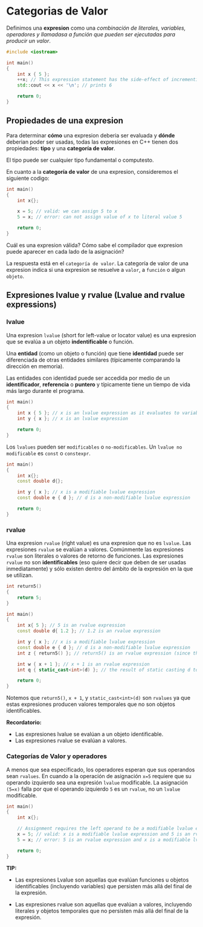# Categorias de Valor 

Definimos una **expresion** como una *combinación de literales, variables, operadores y llamadasa a función que pueden ser ejecutadas para producir un valor*.

```cpp
#include <iostream>

int main()
{
    int x { 5 };
    ++x; // This expression statement has the side-effect of incrementing x
    std::cout << x << '\n'; // prints 6

    return 0;
}
```

## Propiedades de una expresion 

Para determinar **cómo** una expresion deberia ser evaluada y **dónde** deberian poder ser usadas, todas las expresiones en C++ tienen dos propiedades: **tipo** y una **categoría de valor**. 

El tipo puede ser cualquier tipo fundamental o computesto. 

En cuanto a la **categoría de valor** de una expresion, consideremos el siguiente codigo: 

```cpp
int main()
{
    int x{};

    x = 5; // valid: we can assign 5 to x
    5 = x; // error: can not assign value of x to literal value 5

    return 0;
}
```
Cuál es una expresion válida?  Cómo sabe el compilador que expresion puede aparecer en cada lado de la asignación? 

La respuesta está en el `categoría de valor`. La categoría de valor de una expresion indica si una expresion se resuelve a `valor`, a `función` o algun `objeto`.

## Expresiones lvalue y rvalue (Lvalue and rvalue expressions)


### lvalue
Una expresion `lvalue` (short for left-value or locator value) es una expresion que se evalúa a un objeto **indentificable** o función. 

Una **entidad** (como un objeto o función) que tiene **identidad** puede ser diferenciada de otras entidades similares (típicamente comparando la dirección en memoria).

Las entidades con identidad puede ser accedida por medio de un **identificador**, **referencia** o **puntero** y típicamente tiene un tiempo de vida más largo durante el programa.

```cpp
int main()
{
    int x { 5 }; // x is an lvalue expression as it evaluates to variable x
    int y { x }; // x is an lvalue expression

    return 0;
}
```

Los `lvalues` pueden ser `modificables` o `no-modificables`. Un `lvalue no modificable` es `const` o `constexpr`.

```cpp
int main()
{
    int x{};
    const double d{};

    int y { x }; // x is a modifiable lvalue expression
    const double e { d }; // d is a non-modifiable lvalue expression

    return 0;
}
```

### rvalue 

Una expresion `rvalue` (right value) es una expresion que no es `lvalue`. Las expresiones `rvalue` se evalúan a valores. Comúnmente las expresiones `rvalue` son literales o valores de retorno de funciones. Las expresiones `rvalue` no son **identificables** (eso quiere decir que deben de ser usadas inmediatamente) y sólo existen dentro del ámbito de la expresión en la que se utilizan.

```cpp
int return5()
{
    return 5;
}

int main()
{
    int x{ 5 }; // 5 is an rvalue expression
    const double d{ 1.2 }; // 1.2 is an rvalue expression

    int y { x }; // x is a modifiable lvalue expression
    const double e { d }; // d is a non-modifiable lvalue expression
    int z { return5() }; // return5() is an rvalue expression (since the result is returned by value)

    int w { x + 1 }; // x + 1 is an rvalue expression
    int q { static_cast<int>(d) }; // the result of static casting d to an int is an rvalue expression

    return 0;
}
```
Notemos que `return5()`, `x + 1`, y `static_cast<int>(d)` son `rvalues` ya que estas expresiones producen valores temporales que no son objetos identificables.

**Recordatorio:**
- Las expresiones lvalue se evalúan a un objeto  identificable.
- Las expresiones rvalue se evalúan a valores.

### Categorías de Valor y operadores 

A menos que sea especificado, los operadores esperan que sus operandos sean `rvalues`. En cuando a la operación de asignación `x=5` requiere que su operando izquierdo sea una expresión `lvalue` modificable. La asignación `(5=x)` falla por que el operando izquierdo `5` es un `rvalue`, no un `lvalue` modificable.

```cpp
int main()
{
    int x{};

    // Assignment requires the left operand to be a modifiable lvalue expression and the right operand to be an rvalue expression
    x = 5; // valid: x is a modifiable lvalue expression and 5 is an rvalue expression
    5 = x; // error: 5 is an rvalue expression and x is a modifiable lvalue expression

    return 0;
}
```

**TIP:**
- Las expresiones Lvalue son aquellas que evalúan funciones u objetos identificables (incluyendo variables) que persisten más allá del final de la expresión.

- Las expresiones rvalue son aquellas que evalúan a valores, incluyendo literales y objetos temporales que no persisten más allá del final de la expresión.